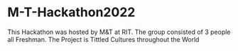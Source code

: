 # M-T-Hackathon2022

This Hackathon was hosted by M&T at RIT. The group consisted of 3 people all Freshman. The Project is Tittled Cultures throughout the World
